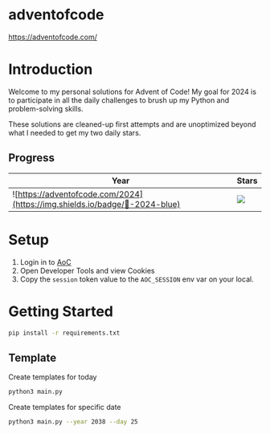 # adventofcode
https://adventofcode.com/

# Introduction

Welcome to my personal solutions for Advent of Code! My goal for 2024 is to participate in all the daily challenges to brush up my Python and problem-solving skills.

These solutions are cleaned-up first attempts and are unoptimized beyond what I needed to get my two daily stars.

## Progress

| Year                                                                        | Stars                                                                      |
|-----------------------------------------------------------------------------|----------------------------------------------------------------------------|
| ![https://adventofcode.com/2024](https://img.shields.io/badge/🎄-2024-blue) | ![](https://img.shields.io/badge/%20%E2%AD%90-Work%20In%20Progress-yellow) |

# Setup
1. Login in to [AoC](https://adventofcode.com/)
1. Open Developer Tools and view Cookies
1. Copy the `session` token value to the `AOC_SESSION` env var on your local.

# Getting Started
```bash
pip install -r requirements.txt
```

## Template
Create templates for today
```bash
python3 main.py
```

Create templates for specific date
```bash
python3 main.py --year 2038 --day 25
```
